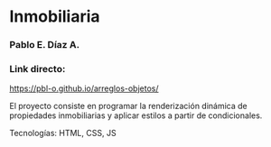 # Inmobiliaria

### Pablo E. Díaz A.

### Link directo:

https://pbl-o.github.io/arreglos-objetos/

El proyecto consiste en programar la renderización dinámica de propiedades inmobiliarias y aplicar estilos a partir de condicionales.

Tecnologías: HTML, CSS, JS
